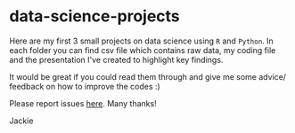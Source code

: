 # data-science-projects

Here are my first 3 small projects on data science using `R` and `Python`. In each folder you can find csv file which contains raw data, my coding file and the presentation I've created to highlight key findings.

It would be great if you could read them through and give me some advice/ feedback on how to improve the codes :)

Please report issues [here](https://github.com/jackie-pham31/data-science-projects/issues). Many thanks!

Jackie
